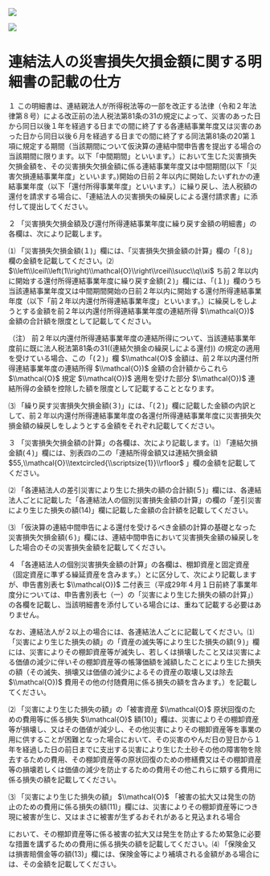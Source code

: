 ![](https://www.nta.go.jp/tmp/ca0a75f5-7d5c-4615-9826-2f5d353eb4b2/images/587fbe28effc3a59822a3d4ff6ec3913635a7621b6b7d1d388865ddac3c0f810.jpg)

![](https://www.nta.go.jp/tmp/ca0a75f5-7d5c-4615-9826-2f5d353eb4b2/images/fa04d5524d83bb98ac847ede753161d717f4d2d7e11d8d6ede1c40febefcaa89.jpg)

# 連結法人の災害損失欠損金額に関する明細書の記載の仕方

１ この明細書は、連結親法人が所得税法等の一部を改正する法律（令和２年法律第８号）による改正前の法人税法第81条の31の規定によって、災害のあった日から同日以後１年を経過する日までの間に終了する各連結事業年度又は災害のあった日から同日以後６月を経過する日までの間に終了する同法第81条の20第１項に規定する期間（当該期間について仮決算の連結中間申告書を提出する場合の当該期間に限ります。以下「中間期間」といいます。）において生じた災害損失欠損金額を、その災害損失欠損金額に係る連結事業年度又は中間期間(以下「災害欠損連結事業年度」といいます。)開始の日前２年以内に開始したいずれかの連結事業年度（以下「還付所得事業年度」といいます。）に繰り戻し、法人税額の還付を請求する場合に、「連結法人の災害損失の繰戻しによる還付請求書」に添付して提出してください。

２ 「災害損失欠損金額及び還付所得連結事業年度に繰り戻す金額の明細書」の各欄は、次により記載します。

⑴ 「災害損失欠損金額(１)」欄には、「災害損失欠損金額の計算」欄の「(８)」欄の金額を記載してください。⑵ $\\left\\lceil\\left(1\\right)\\mathcal{O}\\right\\rceil\\succ\\q\\xi$ ち前２年以内に開始する還付所得連結事業年度に繰り戻す金額(２)」欄には、「(１)」欄のうち当該連結事業年度又は中間期間開始の日前２年以内に開始する還付所得連結事業年度（以下「前２年以内還付所得連結事業年度」といいます。）に繰戻しをしようとする金額を前２年以内還付所得連結事業年度の連結所得 $\\mathcal{O})$ 金額の合計額を限度として記載してください。

（注） 前２年以内還付所得連結事業年度の連結所得について、当該連結事業年度前に既に法人税法第81条の31((連結欠損金の繰戻しによる還付)) の規定の適用を受けている場合、この「(２)」欄 $\\mathcal{O}$ 金額は、前２年以内還付所得連結事業年度の連結所得 $\\mathcal{O})$ 金額の合計額からこれら $\\mathcal{O}$ 規定 $\\mathcal{O})$ 適用を受けた部分 $\\mathcal{O})$ 連結所得の金額を控除した額を限度として記載することとなります。

⑶ 「繰り戻す災害損失欠損金額(３)」には、「(２)」欄に記載した金額の内訳として、前２年以内還付所得連結事業年度の各還付所得連結事業年度に災害損失欠損金額の繰戻しをしようとする金額をそれぞれ記載してください。

３ 「災害損失欠損金額の計算」の各欄は、次により記載します。⑴ 「連結欠損金額(４)」欄には、別表四の二の「連結所得金額又は連結欠損金額 $55,\\mathcal{O}\\textcircled{\\scriptsize{1}}\\rfloor$ 」欄の金額を記載してください。

⑵ 「各連結法人の差引災害により生じた損失の額の合計額(５)」欄には、各連結法人ごとに記載した「各連結法人の個別災害損失金額の計算」の欄の「差引災害により生じた損失の額(14)」欄に記載した金額の合計額を記載してください。

⑶ 「仮決算の連結中間申告による還付を受けるべき金額の計算の基礎となった災害損失欠損金額(６)」欄には、連結中間申告において災害損失金額の繰戻しをした場合のその災害損失金額を記載してください。

４ 「各連結法人の個別災害損失金額の計算」の各欄は、棚卸資産と固定資産（固定資産に準ずる繰延資産を含みます。）とに区分して、次により記載しますが、申告書別表七 $\\mathcal{O})$ 二付表三（平成29年４月１日前終了事業年度分については、申告書別表七（一）の「災害により生じた損失の額の計算」）の各欄を記載し、当該明細書を添付している場合には、重ねて記載する必要はありません。

なお、連結法人が２以上の場合には、各連結法人ごとに記載してください。⑴ 「災害により生じた損失の額」の「資産の滅失等により生じた損失の額(９)」欄には、災害によりその棚卸資産等が滅失し、若しくは損壊したこと又は災害による価値の減少に伴いその棚卸資産等の帳簿価額を減額したことにより生じた損失の額（その滅失、損壊又は価値の減少によるその資産の取壊し又は除去 $\\mathcal{O})$ 費用その他の付随費用に係る損失の額を含みます。）を記載してください。

⑵ 「災害により生じた損失の額」の「被害資産 $\\mathcal{O}$ 原状回復のための費用等に係る損失 $\\mathcal{O}$ 額(10)」欄は、災害によりその棚卸資産等が損壊し、又はその価値が減少し、その他災害によりその棚卸資産等を事業の用に供することが困難となった場合において、その災害のやんだ日の翌日から１年を経過した日の前日までに支出する災害により生じた土砂その他の障害物を除去するための費用、その棚卸資産等の原状回復のための修繕費又はその棚卸資産等の損壊若しくは価値の減少を防止するための費用その他これらに類する費用に係る損失の額を記載してください。

⑶ 「災害により生じた損失の額」 $\\mathcal{O}$ 「被害の拡大又は発生の防止のための費用に係る損失の額(11)」欄には、災害によりその棚卸資産等につき現に被害が生じ、又はまさに被害が生ずるおそれがあると見込まれる場合

において、その棚卸資産等に係る被害の拡大又は発生を防止するため緊急に必要な措置を講ずるための費用に係る損失の額を記載してください。⑷ 「保険金又は損害賠償金等の額(13)」欄には、保険金等により補填される金額がある場合には、その金額を記載してください。
